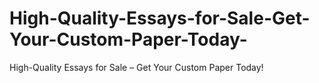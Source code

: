# High-Quality-Essays-for-Sale-Get-Your-Custom-Paper-Today-
High-Quality Essays for Sale – Get Your Custom Paper Today!
